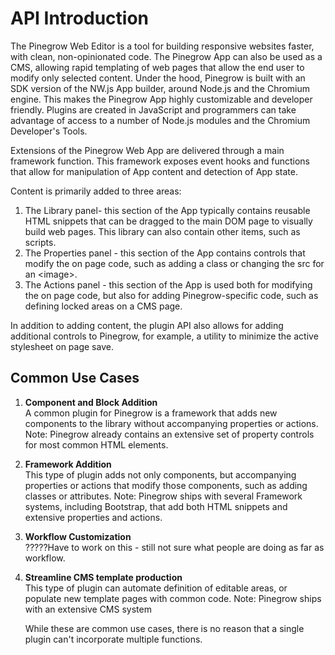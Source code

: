 # API Introduction
The Pinegrow Web Editor is a tool for building responsive websites faster, with clean, non-opinionated code. The Pinegrow App can also be used as a CMS, allowing rapid templating of web pages that allow the end user to modify only selected content. Under the hood, Pinegrow is built with an SDK version of the NW.js App builder, around Node.js and the Chromium engine. This makes the Pinegrow App highly customizable and developer friendly. Plugins are created in JavaScript and programmers can take advantage of access to a number of Node.js modules and the Chromium Developer's Tools.

Extensions of the Pinegrow Web App are delivered through a main framework function. This framework exposes event hooks and functions that allow for manipulation of App content and detection of App state.  

Content is primarily added to three areas:  

1) The Library panel- this section of the App typically contains reusable HTML snippets that can be dragged to the main DOM page to visually build web pages. This library can also contain other items, such as scripts.  
2) The Properties panel - this section of the App contains controls that modify the on page code, such as adding a class or changing the src for an \<image>.  
3) The Actions panel - this section of the App is used both for modifying the on page code, but also for adding Pinegrow-specific code, such as defining locked areas on a CMS page.

In addition to adding content, the plugin API also allows for adding additional controls to Pinegrow, for example, a utility to minimize the active stylesheet on page save.

## Common Use Cases
1) **Component and Block Addition**  
   A common plugin for Pinegrow is a framework that adds new components to the library without accompanying properties or actions. Note: Pinegrow already contains an extensive set of property controls for most common HTML elements.
2) **Framework Addition**  
   This type of plugin adds not only components, but accompanying properties or actions that modify those components, such as adding classes or attributes. Note: Pinegrow ships with several Framework systems, including Bootstrap, that add both HTML snippets and extensive properties and actions.
3) **Workflow Customization**  
   ?????Have to work on this - still not sure what people are doing as far as workflow.
4) **Streamline CMS template production**  
   This type of plugin can automate definition of editable areas, or populate new template pages with common code. Note: Pinegrow ships with an extensive CMS system

   While these are common use cases, there is no reason that a single plugin can't incorporate multiple functions.
